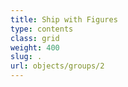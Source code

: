 ```yaml
---
title: Ship with Figures
type: contents
class: grid
weight: 400
slug: .
url: objects/groups/2
---
```

